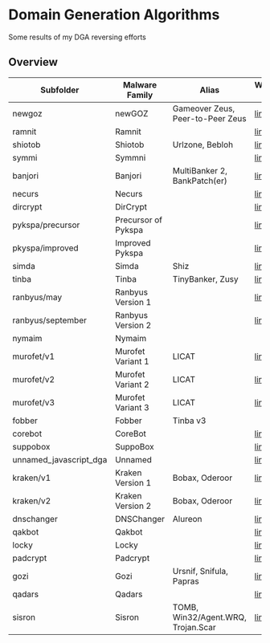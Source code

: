 # Domain Generation Algorithms 
Some results of my DGA reversing efforts

## Overview

Subfolder | Malware Family | Alias | Write-Up
--------- | -------------- | ----- | ----------
newgoz    | newGOZ         | Gameover Zeus, Peer-to-Peer Zeus |   [link](https://johannesbader.ch/2014/12/the-dga-of-newgoz/)
ramnit    | Ramnit         | | [link](https://johannesbader.ch/2014/12/the-dga-of-ramnit/)
shiotob   | Shiotob        | Urlzone, Bebloh | [link](https://johannesbader.ch/2015/01/the-dga-of-shiotob/)
symmi     | Symmni         | | [link](http://johannesbader.ch/2015/01/the-dga-of-symmi/)
banjori   | Banjori        | MultiBanker 2, BankPatch(er) | [link](http://johannesbader.ch/2015/02/the-dga-of-banjori/)
necurs    | Necurs         | | [link](http://johannesbader.ch/2015/02/the-dgas-of-necurs/)
dircrypt  | DirCrypt       | | [link](http://johannesbader.ch/2015/03/the-dga-of-dircrypt/)
pykspa/precursor    | Precursor of Pykspa | | [link](http://johannesbader.ch/2015/07/pykspas-inferior-dga-version/)
pkyspa/improved     | Improved Pykspa     | | [link](http://johannesbader.ch/2015/03/the-dga-of-pykspa/)
simda     | Simda | Shiz | [link](http://johannesbader.ch/2015/03/the-dga-of-simda-shiz/)
tinba     | Tinba | TinyBanker, Zusy  | [link](http://johannesbader.ch/2015/04/new-top-level-domains-for-tinbas-dga/)
ranbyus/may   | Ranbyus Version 1 | | [link](http://johannesbader.ch/2015/05/the-dga-of-ranbyus/)
ranbyus/september   | Ranbyus Version 2| | [link](http://johannesbader.ch/2015/09/ranbyuss-dga-revisited/)
nymaim    | Nymaim || 
murofet/v1 | Murofet Variant 1 | LICAT | [link](https://johannesbader.ch/2015/09/three-variants-of-murofets-dga/)
murofet/v2 | Murofet Variant 2 | LICAT | [link](https://johannesbader.ch/2015/09/three-variants-of-murofets-dga/)
murofet/v3 | Murofet Variant 3 | LICAT | [link](https://johannesbader.ch/2015/09/three-variants-of-murofets-dga/)
fobber     | Fobber | Tinba v3 | |
corebot    | CoreBot | | [link](https://johannesbader.ch/2015/09/the-dga-of-corebot/)
suppobox | SuppoBox | | [link](http://www.rsaconference.com/writable/presentations/file_upload/br-r01-end-to-end-analysis-of-a-domain-generating-algorithm-malware-family.pdf)
unnamed_javascript_dga | Unnamed | | [link](https://johannesbader.ch/2015/11/a-javascript-based-dga/) |
kraken/v1 | Kraken Version 1 | Bobax, Oderoor |  [link](https://johannesbader.ch/2015/12/krakens-two-domain-generation-algorithms/) |
kraken/v2 | Kraken Version 2 | Bobax, Oderoor |  [link](https://johannesbader.ch/2015/12/krakens-two-domain-generation-algorithms/) |
dnschanger | DNSChanger | Alureon | [link](https://johannesbader.ch/2016/01/the-dga-in-alureon-dnschanger/) |
qakbot | Qakbot |  | [link](https://johannesbader.ch/2016/02/the-dga-of-qakbot/) |
locky | Locky |  | [link](https://blogs.forcepoint.com/security-labs/lockys-new-dga-seeding-new-domains) |
padcrypt | Padcrypt | | [link](http://johannesbader.ch/2016/03/the-dga-of-padcrypt/) |
gozi | Gozi | Ursnif, Snifula, Papras | [link](http://www.govcert.admin.ch/blog/18/gozi-isfb-when-a-bug-really-is-a-feature) |
qadars | Qadars | | [link](https://www.johannesbader.ch/2016/04/the-dga-of-qadars/)
sisron | Sisron | TOMB, Win32/Agent.WRQ, Trojan.Scar |  [link](https://www.johannesbader.ch/2016/06/the-dga-of-sisron/)
